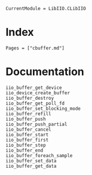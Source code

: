 ```@meta
CurrentModule = LibIIO.CLibIIO
```

# Index

```@index
Pages = ["cbuffer.md"]
```

# Documentation

```@docs
iio_buffer_get_device
iio_device_create_buffer
iio_buffer_destroy
iio_buffer_get_poll_fd
iio_buffer_set_blocking_mode
iio_buffer_refill
iio_buffer_push
iio_buffer_push_partial
iio_buffer_cancel
iio_buffer_start
iio_buffer_first
iio_buffer_step
iio_buffer_end
iio_buffer_foreach_sample
iio_buffer_set_data
iio_buffer_get_data
```